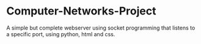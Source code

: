 # Computer-Networks-Project
A simple but complete webserver using socket programming that listens to a specific port, using python, html and css.
